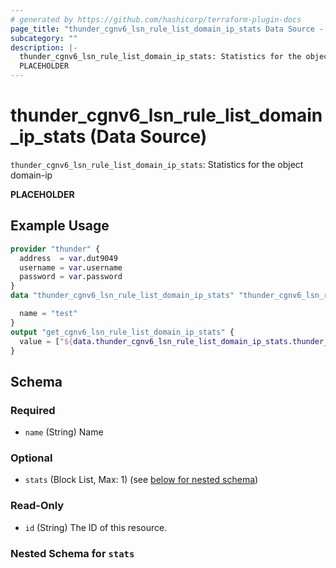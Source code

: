 ```yaml
---
# generated by https://github.com/hashicorp/terraform-plugin-docs
page_title: "thunder_cgnv6_lsn_rule_list_domain_ip_stats Data Source - terraform-provider-thunder"
subcategory: ""
description: |-
  thunder_cgnv6_lsn_rule_list_domain_ip_stats: Statistics for the object domain-ip
  PLACEHOLDER
---
```


# thunder_cgnv6_lsn_rule_list_domain_ip_stats (Data Source)

`thunder_cgnv6_lsn_rule_list_domain_ip_stats`: Statistics for the object domain-ip

__PLACEHOLDER__

## Example Usage

```terraform
provider "thunder" {
  address  = var.dut9049
  username = var.username
  password = var.password
}
data "thunder_cgnv6_lsn_rule_list_domain_ip_stats" "thunder_cgnv6_lsn_rule_list_domain_ip_stats" {

  name = "test"
}
output "get_cgnv6_lsn_rule_list_domain_ip_stats" {
  value = ["${data.thunder_cgnv6_lsn_rule_list_domain_ip_stats.thunder_cgnv6_lsn_rule_list_domain_ip_stats}"]
}
```

<!-- schema generated by tfplugindocs -->
## Schema

### Required

- `name` (String) Name

### Optional

- `stats` (Block List, Max: 1) (see [below for nested schema](#nestedblock--stats))

### Read-Only

- `id` (String) The ID of this resource.

<a id="nestedblock--stats"></a>
### Nested Schema for `stats`


